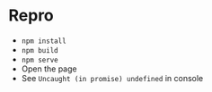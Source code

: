 # Repro

- `npm install`
- `npm build`
- `npm serve`
- Open the page
- See `Uncaught (in promise) undefined` in console
